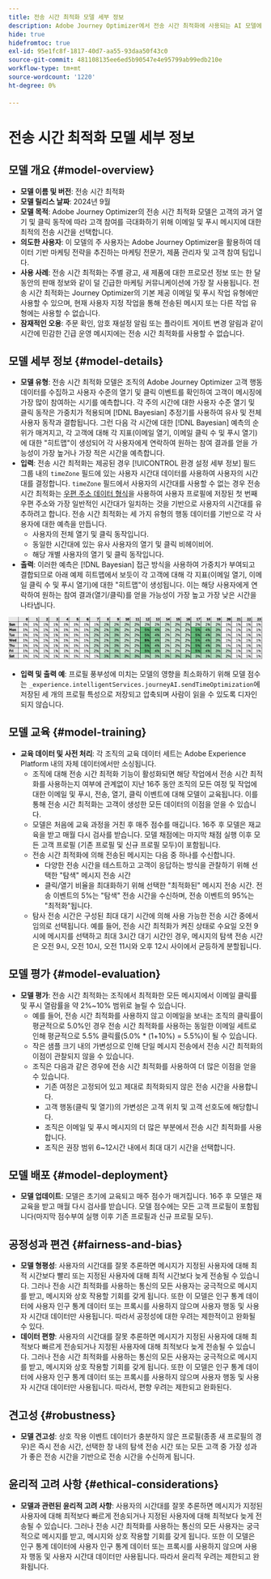 ```yaml
---
title: 전송 시간 최적화 모델 세부 정보
description: Adobe Journey Optimizer에서 전송 시간 최적화에 사용되는 AI 모델에 대해 알아봅니다.
hide: true
hidefromtoc: true
exl-id: 95e1fc8f-1817-40d7-aa55-93daa50f43c0
source-git-commit: 481108135ee6ed5b90547e4e95799ab99edb210e
workflow-type: tm+mt
source-wordcount: '1220'
ht-degree: 0%

---
```


# 전송 시간 최적화 모델 세부 정보

## 모델 개요 {#model-overview}

* **모델 이름 및 버전**: 전송 시간 최적화
* **모델 릴리스 날짜**: 2024년 9월
* **모델 목적**: Adobe Journey Optimizer의 전송 시간 최적화 모델은 고객의 과거 열기 및 클릭 동작에 따라 고객 참여를 극대화하기 위해 이메일 및 푸시 메시지에 대한 최적의 전송 시간을 선택합니다.
* **의도한 사용자**: 이 모델의 주 사용자는 Adobe Journey Optimizer을 활용하여 데이터 기반 마케팅 전략을 추진하는 마케팅 전문가, 제품 관리자 및 고객 참여 팀입니다.
* **사용 사례**: 전송 시간 최적화는 주별 광고, 새 제품에 대한 프로모션 정보 또는 한 달 동안의 판매 정보와 같이 덜 긴급한 마케팅 커뮤니케이션에 가장 잘 사용됩니다. 전송 시간 최적화는 Journey Optimizer의 기본 제공 이메일 및 푸시 작업 유형에만 사용할 수 있으며, 현재 사용자 지정 작업을 통해 전송된 메시지 또는 다른 작업 유형에는 사용할 수 없습니다.
* **잠재적인 오용**: 주문 확인, 암호 재설정 알림 또는 플라이트 게이트 변경 알림과 같이 시간에 민감한 긴급 운영 메시지에는 전송 시간 최적화를 사용할 수 없습니다.

## 모델 세부 정보 {#model-details}

* **모델 유형**: 전송 시간 최적화 모델은 조직의 Adobe Journey Optimizer 고객 행동 데이터를 수집하고 사용자 수준의 열기 및 클릭 이벤트를 확인하여 고객이 메시징에 가장 많이 참여하는 시기를 예측합니다. 각 주의 시간에 대한 사용자 수준 열기 및 클릭 동작은 가중치가 적용되며 [!DNL Bayesian] 추정기를 사용하여 유사 및 전체 사용자 동작과 결합됩니다. 그런 다음 각 시간에 대한 [!DNL Bayesian] 예측의 순위가 매겨지고, 각 고객에 대해 각 지표(이메일 열기, 이메일 클릭 수 및 푸시 열기)에 대한 &quot;히트맵&quot;이 생성되어 각 사용자에게 연락하여 원하는 참여 결과를 얻을 가능성이 가장 높거나 가장 적은 시간을 예측합니다.
* **입력**: 전송 시간 최적화는 제공된 경우 [!UICONTROL 환경 설정 세부 정보] 필드 그룹 내의 `timeZone` 필드에 있는 사용자 시간대 데이터를 사용하여 사용자의 시간대를 결정합니다. `timeZone` 필드에서 사용자의 시간대를 사용할 수 없는 경우 전송 시간 최적화는 [우편 주소 데이터 형식](../../../xdm/data-types/postal-address.md)을 사용하여 사용자 프로필에 저장된 첫 번째 우편 주소와 가장 일반적인 시간대가 일치하는 것을 기반으로 사용자의 시간대를 유추하려고 합니다. 전송 시간 최적화는 세 가지 유형의 행동 데이터를 기반으로 각 사용자에 대한 예측을 만듭니다.
   * 사용자의 전체 열기 및 클릭 동작입니다.
   * 동일한 시간대에 있는 유사 사용자의 열기 및 클릭 비헤이비어.
   * 해당 개별 사용자의 열기 및 클릭 동작입니다.
* **출력**: 이러한 예측은 [!DNL Bayesian] 접근 방식을 사용하여 가중치가 부여되고 결합되므로 아래 예제 히트맵에서 보듯이 각 고객에 대해 각 지표(이메일 열기, 이메일 클릭 수 및 푸시 열기)에 대한 &quot;히트맵&quot;이 생성됩니다. 이는 해당 사용자에게 연락하여 원하는 참여 결과(열기/클릭)를 얻을 가능성이 가장 높고 가장 낮은 시간을 나타냅니다.

![전송 시간 최적화 히트맵](../../images/models/send-time-optimization.png)

* **입력 및 출력 예**: 프로필 풍부성에 미치는 모델의 영향을 최소화하기 위해 모델 점수는 `_experience.intelligentServices.journeyAI.sendTimeOptimization`에 저장된 세 개의 프로필 특성으로 저장되고 압축되며 사람이 읽을 수 있도록 디자인되지 않습니다.

## 모델 교육 {#model-training}

* **교육 데이터 및 사전 처리**: 각 조직의 교육 데이터 세트는 Adobe Experience Platform 내의 자체 데이터에서만 소싱됩니다.
   * 조직에 대해 전송 시간 최적화 기능이 활성화되면 해당 작업에서 전송 시간 최적화를 사용하는지 여부에 관계없이 지난 16주 동안 조직의 모든 여정 및 작업에 대한 이메일 및 푸시, 전송, 열기, 클릭 이벤트에 대해 모델이 교육됩니다. 이를 통해 전송 시간 최적화는 고객이 생성한 모든 데이터의 이점을 얻을 수 있습니다.
   * 모델은 처음에 교육 과정을 거친 후 매주 점수를 매깁니다. 16주 후 모델은 재교육을 받고 매월 다시 검사를 받습니다. 모델 채점에는 마지막 채점 실행 이후 모든 고객 프로필 (기존 프로필 및 신규 프로필 모두)이 포함됩니다.
   * 전송 시간 최적화에 의해 전송된 메시지는 다음 중 하나를 수신합니다.
      * 다양한 전송 시간을 테스트하고 고객이 응답하는 방식을 관찰하기 위해 선택한 &quot;탐색&quot; 메시지 전송 시간
      * 클릭/열기 비율을 최대화하기 위해 선택한 &quot;최적화된&quot; 메시지 전송 시간. 전송 이벤트의 5%는 &quot;탐색&quot; 전송 시간을 수신하며, 전송 이벤트의 95%는 &quot;최적화&quot;됩니다.
   * 탐사 전송 시간은 구성된 최대 대기 시간에 의해 사용 가능한 전송 시간 중에서 임의로 선택됩니다. 예를 들어, 전송 시간 최적화가 켜진 상태로 수요일 오전 9시에 메시지를 선택하고 최대 3시간 대기 시간인 경우, 메시지의 탐색 전송 시간은 오전 9시, 오전 10시, 오전 11시와 오후 12시 사이에서 균등하게 분할됩니다.

## 모델 평가 {#model-evaluation}

* **모델 평가**: 전송 시간 최적화는 조직에서 최적화한 모든 메시지에서 이메일 클릭률 및 푸시 열람률을 약 2%~10% 범위로 늘릴 수 있습니다.
   * 예를 들어, 전송 시간 최적화를 사용하지 않고 이메일을 보내는 조직의 클릭률이 평균적으로 5.0%인 경우 전송 시간 최적화를 사용하는 동일한 이메일 세트로 인해 평균적으로 5.5% 클릭률(5.0% * (1+10%) = 5.5%)이 될 수 있습니다.
   * 작은 샘플 크기 내의 가변성으로 인해 단일 메시지 전송에서 전송 시간 최적화의 이점이 관찰되지 않을 수 있습니다.
   * 조직은 다음과 같은 경우에 전송 시간 최적화를 사용하여 더 많은 이점을 얻을 수 있습니다.
      * 기존 여정은 고정되어 있고 제대로 최적화되지 않은 전송 시간을 사용합니다.
      * 고객 행동(클릭 및 열기)의 가변성은 고객 위치 및 고객 선호도에 해당합니다.
      * 조직은 이메일 및 푸시 메시지의 더 많은 부분에서 전송 시간 최적화를 사용합니다.
      * 조직은 권장 범위 6~12시간 내에서 최대 대기 시간을 선택합니다.

## 모델 배포 {#model-deployment}

* **모델 업데이트**: 모델은 초기에 교육되고 매주 점수가 매겨집니다. 16주 후 모델은 재교육을 받고 매월 다시 검사를 받습니다. 모델 점수에는 모든 고객 프로필이 포함됩니다(마지막 점수부여 실행 이후 기존 프로필과 신규 프로필 모두).

## 공정성과 편견 {#fairness-and-bias}

* **모델 형평성**: 사용자의 시간대를 잘못 추론하면 메시지가 지정된 사용자에 대해 최적 시간보다 빨리 또는 지정된 사용자에 대해 최적 시간보다 늦게 전송될 수 있습니다. 그러나 전송 시간 최적화를 사용하는 통신의 모든 사용자는 궁극적으로 메시지를 받고, 메시지와 상호 작용할 기회를 갖게 됩니다. 또한 이 모델은 인구 통계 데이터에 사용자 인구 통계 데이터 또는 프록시를 사용하지 않으며 사용자 행동 및 사용자 시간대 데이터만 사용됩니다. 따라서 공정성에 대한 우려는 제한적이고 완화될 수 있다.
* **데이터 편향**: 사용자의 시간대를 잘못 추론하면 메시지가 지정된 사용자에 대해 최적보다 빠르게 전송되거나 지정된 사용자에 대해 최적보다 늦게 전송될 수 있습니다. 그러나 전송 시간 최적화를 사용하는 통신의 모든 사용자는 궁극적으로 메시지를 받고, 메시지와 상호 작용할 기회를 갖게 됩니다. 또한 이 모델은 인구 통계 데이터에 사용자 인구 통계 데이터 또는 프록시를 사용하지 않으며 사용자 행동 및 사용자 시간대 데이터만 사용됩니다. 따라서, 편향 우려는 제한되고 완화된다.

## 견고성 {#robustness}

* **모델 견고성**: 상호 작용 이벤트 데이터가 충분하지 않은 프로필(종종 새 프로필의 경우)은 즉시 전송 시간, 선택한 창 내의 탐색 전송 시간 또는 모든 고객 중 가장 성과가 좋은 전송 시간을 기반으로 전송 시간을 수신하게 됩니다.

## 윤리적 고려 사항 {#ethical-considerations}

* **모델과 관련된 윤리적 고려 사항**: 사용자의 시간대를 잘못 추론하면 메시지가 지정된 사용자에 대해 최적보다 빠르게 전송되거나 지정된 사용자에 대해 최적보다 늦게 전송될 수 있습니다. 그러나 전송 시간 최적화를 사용하는 통신의 모든 사용자는 궁극적으로 메시지를 받고, 메시지와 상호 작용할 기회를 갖게 됩니다. 또한 이 모델은 인구 통계 데이터에 사용자 인구 통계 데이터 또는 프록시를 사용하지 않으며 사용자 행동 및 사용자 시간대 데이터만 사용됩니다. 따라서 윤리적 우려는 제한되고 완화됩니다.
